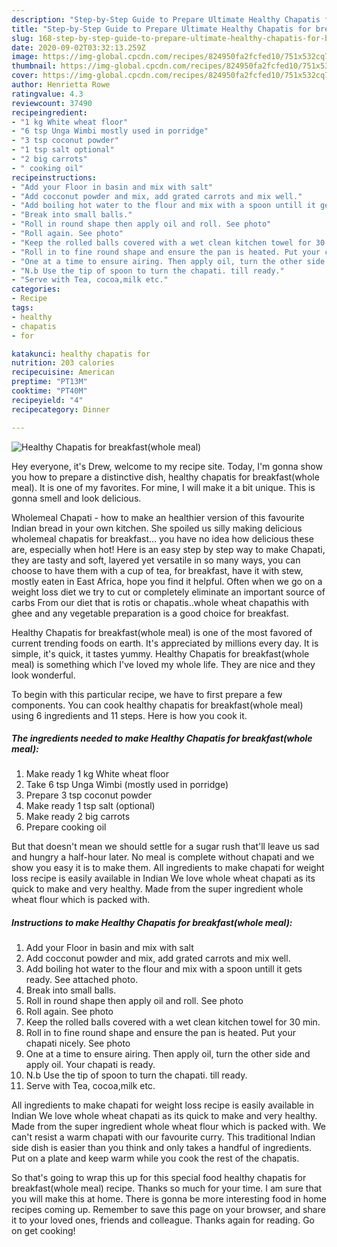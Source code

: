 ```yaml
---
description: "Step-by-Step Guide to Prepare Ultimate Healthy Chapatis for breakfast(whole meal)"
title: "Step-by-Step Guide to Prepare Ultimate Healthy Chapatis for breakfast(whole meal)"
slug: 168-step-by-step-guide-to-prepare-ultimate-healthy-chapatis-for-breakfastwhole-meal
date: 2020-09-02T03:32:13.259Z
image: https://img-global.cpcdn.com/recipes/824950fa2fcfed10/751x532cq70/healthy-chapatis-for-breakfastwhole-meal-recipe-main-photo.jpg
thumbnail: https://img-global.cpcdn.com/recipes/824950fa2fcfed10/751x532cq70/healthy-chapatis-for-breakfastwhole-meal-recipe-main-photo.jpg
cover: https://img-global.cpcdn.com/recipes/824950fa2fcfed10/751x532cq70/healthy-chapatis-for-breakfastwhole-meal-recipe-main-photo.jpg
author: Henrietta Rowe
ratingvalue: 4.3
reviewcount: 37490
recipeingredient:
- "1 kg White wheat floor"
- "6 tsp Unga Wimbi mostly used in porridge"
- "3 tsp coconut powder"
- "1 tsp salt optional"
- "2 big carrots"
- " cooking oil"
recipeinstructions:
- "Add your Floor in basin and mix with salt"
- "Add cocconut powder and mix, add grated carrots and mix well."
- "Add boiling hot water to the flour and mix with a spoon untill it gets ready. See attached photo."
- "Break into small balls."
- "Roll in round shape then apply oil and roll. See photo"
- "Roll again. See photo"
- "Keep the rolled balls covered with a wet clean kitchen towel for 30 min."
- "Roll in to fine round shape and ensure the pan is heated. Put your chapati nicely. See photo"
- "One at a time to ensure airing. Then apply oil, turn the other side and apply oil. Your chapati is ready."
- "N.b Use the tip of spoon to turn the chapati. till ready."
- "Serve with Tea, cocoa,milk etc."
categories:
- Recipe
tags:
- healthy
- chapatis
- for

katakunci: healthy chapatis for 
nutrition: 203 calories
recipecuisine: American
preptime: "PT13M"
cooktime: "PT40M"
recipeyield: "4"
recipecategory: Dinner

---
```



![Healthy Chapatis for breakfast(whole meal)](https://img-global.cpcdn.com/recipes/824950fa2fcfed10/751x532cq70/healthy-chapatis-for-breakfastwhole-meal-recipe-main-photo.jpg)

Hey everyone, it's Drew, welcome to my recipe site. Today, I'm gonna show you how to prepare a distinctive dish, healthy chapatis for breakfast(whole meal). It is one of my favorites. For mine, I will make it a bit unique. This is gonna smell and look delicious.

Wholemeal Chapati - how to make an healthier version of this favourite Indian bread in your own kitchen. She spoiled us silly making delicious wholemeal chapatis for breakfast… you have no idea how delicious these are, especially when hot! Here is an easy step by step way to make Chapati, they are tasty and soft, layered yet versatile in so many ways, you can choose to have them with a cup of tea, for breakfast, have it with stew, mostly eaten in East Africa, hope you find it helpful. Often when we go on a weight loss diet we try to cut or completely eliminate an important source of carbs From our diet that is rotis or chapatis..whole wheat chapathis with ghee and any vegetable preparation is a good choice for breakfast.

Healthy Chapatis for breakfast(whole meal) is one of the most favored of current trending foods on earth. It's appreciated by millions every day. It is simple, it's quick, it tastes yummy. Healthy Chapatis for breakfast(whole meal) is something which I've loved my whole life. They are nice and they look wonderful.


To begin with this particular recipe, we have to first prepare a few components. You can cook healthy chapatis for breakfast(whole meal) using 6 ingredients and 11 steps. Here is how you cook it.

<!--inarticleads1-->

##### The ingredients needed to make Healthy Chapatis for breakfast(whole meal):

1. Make ready 1 kg White wheat floor
1. Take 6 tsp Unga Wimbi (mostly used in porridge)
1. Prepare 3 tsp coconut powder
1. Make ready 1 tsp salt (optional)
1. Make ready 2 big carrots
1. Prepare  cooking oil


But that doesn&#39;t mean we should settle for a sugar rush that&#39;ll leave us sad and hungry a half-hour later. No meal is complete without chapati and we show you easy it is to make them. All ingredients to make chapati for weight loss recipe is easily available in Indian We love whole wheat chapati as its quick to make and very healthy. Made from the super ingredient whole wheat flour which is packed with. 

<!--inarticleads2-->

##### Instructions to make Healthy Chapatis for breakfast(whole meal):

1. Add your Floor in basin and mix with salt
1. Add cocconut powder and mix, add grated carrots and mix well.
1. Add boiling hot water to the flour and mix with a spoon untill it gets ready. See attached photo.
1. Break into small balls.
1. Roll in round shape then apply oil and roll. See photo
1. Roll again. See photo
1. Keep the rolled balls covered with a wet clean kitchen towel for 30 min.
1. Roll in to fine round shape and ensure the pan is heated. Put your chapati nicely. See photo
1. One at a time to ensure airing. Then apply oil, turn the other side and apply oil. Your chapati is ready.
1. N.b Use the tip of spoon to turn the chapati. till ready.
1. Serve with Tea, cocoa,milk etc.


All ingredients to make chapati for weight loss recipe is easily available in Indian We love whole wheat chapati as its quick to make and very healthy. Made from the super ingredient whole wheat flour which is packed with. We can&#39;t resist a warm chapati with our favourite curry. This traditional Indian side dish is easier than you think and only takes a handful of ingredients. Put on a plate and keep warm while you cook the rest of the chapatis. 

So that's going to wrap this up for this special food healthy chapatis for breakfast(whole meal) recipe. Thanks so much for your time. I am sure that you will make this at home. There is gonna be more interesting food in home recipes coming up. Remember to save this page on your browser, and share it to your loved ones, friends and colleague. Thanks again for reading. Go on get cooking!
